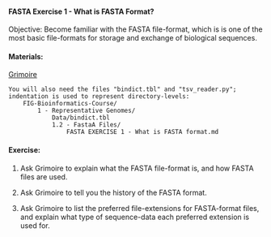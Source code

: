 #### FASTA Exercise 1 - What is FASTA Format?

Objective: Become familiar with the FASTA file-format,
which is is one of the most basic file-formats for storage and exchange of biological sequences.

#### Materials: 

[Grimoire](https://chat.openai.com/g/g-n7Rs0IK86-grimoire)
```
You will also need the files "bindict.tbl" and "tsv_reader.py";
indentation is used to represent directory-levels: 
    FIG-Bioinformatics-Course/
        1 - Representative Genomes/
            Data/bindict.tbl
            1.2 - FastaA Files/
                FASTA EXERCISE 1 - What is FASTA format.md
```

#### Exercise: 

1. Ask Grimoire to explain what the FASTA file-format is, and how FASTA files are used.

2. Ask Grimoire to tell you the history of the FASTA format.

3. Ask Grimoire to list the preferred file-extensions for FASTA-format files, and explain what type of sequence-data each preferred extension is used for.